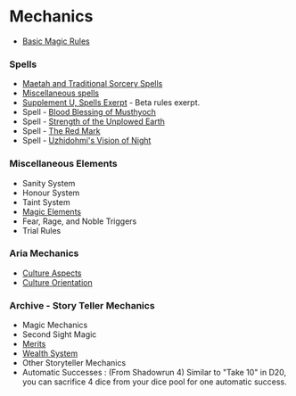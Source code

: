 # Mechanics
* [Basic Magic Rules](basic_magic_rules.md)


### Spells
* [Maetah and Traditional Sorcery Spells](maetah_magic_spell_list.md)
* [Miscellaneous spells](spells_beta.md)
* [Supplement U, Spells Exerpt](spells.md) - Beta rules exerpt.
* Spell - [Blood Blessing of Musthyoch](blood_blessing_of_musthyoch.md)
* Spell - [Strength of the Unplowed Earth](strength_of_the_unplowed_earth.md)
* Spell - [The Red Mark](the_red_mark.md)
* Spell - [Uzhidohmi's Vision of Night](uzhidohmis_vision_of_night.md)



### Miscellaneous Elements
* Sanity System
* Honour System
* Taint System
* [Magic Elements](magic_elemens.md)
* Fear, Rage, and Noble Triggers
* Trial Rules

### Aria Mechanics
* [Culture Aspects](culture_aspects.md)
* [Culture Orientation](culture_orientatin.md)

### Archive - Story Teller Mechanics
* Magic Mechanics
* Second Sight Magic
* [Merits](merits.md)
* [Wealth System](archival_wealth_system.md)
* Other Storyteller Mechanics
* Automatic Successes : (From Shadowrun 4) Similar to "Take 10" in D20, you can sacrifice 4 dice from your dice pool for one automatic success.